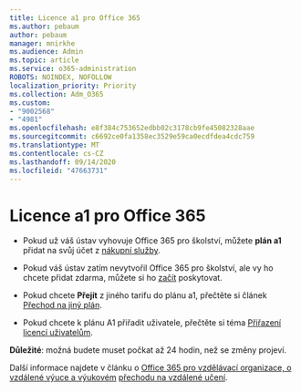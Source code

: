 ```yaml
---
title: Licence a1 pro Office 365
ms.author: pebaum
author: pebaum
manager: mnirkhe
ms.audience: Admin
ms.topic: article
ms.service: o365-administration
ROBOTS: NOINDEX, NOFOLLOW
localization_priority: Priority
ms.collection: Adm_O365
ms.custom:
- "9002568"
- "4981"
ms.openlocfilehash: e8f384c753652edbb02c3178cb9fe45082328aae
ms.sourcegitcommit: c6692ce0fa1358ec3529e59ca0ecdfdea4cdc759
ms.translationtype: MT
ms.contentlocale: cs-CZ
ms.lasthandoff: 09/14/2020
ms.locfileid: "47663731"
---
```

# <a name="a1-license-for-office-365"></a>Licence a1 pro Office 365

- Pokud už váš ústav vyhovuje Office 365 pro školství, můžete **plán a1** přidat na svůj účet z [nákupní služby](https://docs.microsoft.com/microsoft-365/commerce/buy-another-subscription#buy-another-subscription).

- Pokud váš ústav zatím nevytvořil Office 365 pro školství, ale vy ho chcete přidat zdarma, můžete si ho [začít](https://www.microsoft.com/education/products/office) poskytovat.

- Pokud chcete **Přejít** z jiného tarifu do plánu a1, přečtěte si článek [Přechod na jiný plán](https://docs.microsoft.com/microsoft-365/commerce/subscriptions/switch-plans-manually).

- Pokud chcete k plánu A1 přiřadit uživatele, přečtěte si téma [Přiřazení licencí uživatelům](https://docs.microsoft.com/microsoft-365/admin/manage/assign-licenses-to-users).

**Důležité**: možná budete muset počkat až 24 hodin, než se změny projeví.

Další informace najdete v článku o [Office 365 pro vzdělávací organizace, o vzdálené výuce a výukovém](https://support.office.com/article/remote-teaching-and-learning-in-office-365-education-f651ccae-7b65-478b-8366-51bb884025c4) [přechodu na vzdálené učení](https://www.microsoft.com/education/remote-learning).
